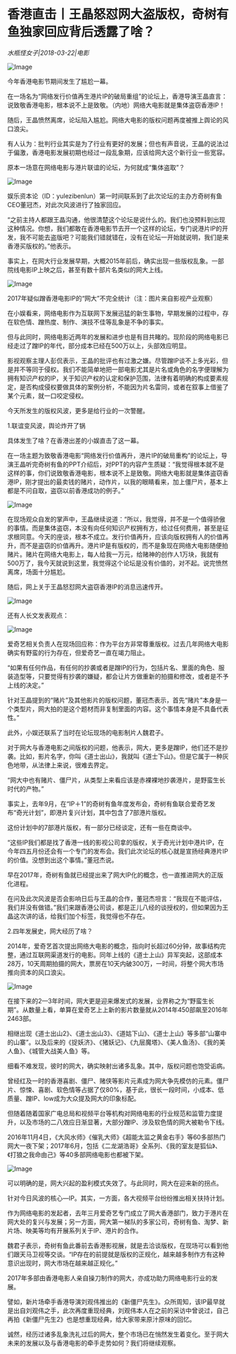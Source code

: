# 香港直击丨王晶怒怼网大盗版权，奇树有鱼独家回应背后透露了啥？

*水瓶怪女子|2018-03-22|电影*

![Image](http://p1.pstatp.com/large/pgc-image/1521768413557225ce53564)

今年香港电影节期间发生了尴尬一幕。

在一场名为“网络发行价值再生港片IP的破局重组”的论坛上，香港导演王晶直言：说致敬香港电影，根本说不上是致敬。（内地）网络大电影就是集体盗窃香港IP！

随后，王晶愤然离席，论坛陷入尴尬。网络大电影的版权问题再度被推上舆论的风口浪尖。

有人认为：批判行业其实是为了行业有更好的发展；但也有声音说，王晶的说法过于偏激，香港电影发展初期也经过一段乱象期，应该给网大这个新行业一些宽容。

原本一场意在网络电影与港片联谊的论坛，为何就成“集体盗取”？

![Image](http://p3.pstatp.com/large/pgc-image/1521768414012043f4ee704)

娱乐资本论（ID：yulezibenlun）第一时间联系到了此次论坛的主办方奇树有鱼CEO董冠杰，对此次风波进行了独家回应。

“之前主持人都跟王晶沟通，他很清楚这个论坛是说什么的。我们也没预料到出现这种情况。你想，我们都敢在香港电影节去开一个这样的论坛，专门说港片IP的开发，我不可能去盗版吧？可能我们错就错在，没有在论坛一开始就说明，我们是来香港买版权的。”他表示。

事实上，在网大行业发展早期，大概2015年前后，确实出现一些版权乱象。一部院线电影IP上映之后，甚至有数十部片名类似的网大上线。

![Image](http://p1.pstatp.com/large/pgc-image/1521768413572d6624f2f52)

2017年疑似蹭香港电影IP的“网大”不完全统计（注：图片来自影视产业观察）

在小娱看来，网络电影作为互联网下发展迅猛的新生事物，早期发展的过程中，存在软色情、蹭热度、制作、演技不佳等乱象是不争的事实。

但与此同时，网络电影近两年的发展和进步也是有目共睹的。现阶段的网络电影已经走过了蹭IP的年代，部分成本已经在500万以上，头部效应明显。

影视观察主理人彭侃表示，王晶的批评也有过激之嫌。尽管蹭IP谈不上多光彩，但是并不等同于侵权。我们不能简单地把一部电影尤其是片名或角色的名字便理解为拥有知识产权的IP，关于知识产权的认定和保护范围，法律有着明确的构成要素规定，是否构成侵权要做具体的案例分析，不能因为片名雷同，或者在叙事上借鉴了某个元素，就一口咬定侵权。

今天所发生的版权风波，更多是给行业的一次警醒。

1.联谊变风波，舆论炸开了锅

具体发生了啥？在香港出差的小娱直击了这一幕。

在一场主题为致敬香港电影“网络发行价值再升，港片IP的破局重构”的论坛上，导演王晶听完奇树有鱼的PPT介绍后，对PPT的内容产生质疑：“我觉得根本就不是这样的事，你们说致敬香港电影，根本说不上是致敬。网络大电影就是集体盗窃香港IP，刚才提出的最卖钱的赌片，动作片，以我的眼睛看来，加上僵尸片，基本上都是不问自取，盗窃以前香港成功的例子。”

![Image](http://p3.pstatp.com/large/pgc-image/1521768413572d0a3ccb10d)

在现场观众自发的掌声中，王晶继续说道：“所以，我觉得，并不是一个值得骄傲的事情。而是集体盗窃，本没有向任何知识产权拥有方，给过任何费用，甚至是征求根同意。今天的座谈，根本不成立。发行价值再升，应该向版权拥有人的价值再升，而不是盗窃的价值再升。港片IP是有版权的，而不是象现在网络大电影随便拍赌片。赌片在网络大电影上，每人给我一万元，给赌神的创作人1万块，我就有500万了，我今天就说到这里，我觉得这个论坛是没有价值的，对不起。说完愤然离席，场面十分尴尬。

随后，网上关于王晶怒怼网大盗窃香港IP的消息迅速传开。

![Image](http://p9.pstatp.com/large/pgc-image/1521768413526f9368fb822)

还有人长文发表观点：

![Image](http://p1.pstatp.com/large/pgc-image/1521768414995cfdf49798e)

爱奇艺相关负责人在现场回应称：作为平台方非常尊重版权。过去几年网络大电影确实有野蛮的行为存在，但爱奇艺一直在竭力阻止。

“如果有任何作品，有任何的抄袭或者是蹭IP的行为，包括片名、里面的角色、服装造型等，只要觉得有抄袭的嫌疑，都会让片方做重新的拍摄和修改，或者是不予上线的决定。”

针对王晶提到的“赌片”及其他影片的版权问题，董冠杰表示，首先“赌片”本身是一个类型片，网大拍的是这个题材而非复制里面的内容。这个事情本身是不具备代表性。”

此外，小娱还联系了当时在论坛现场的电影制片人魏君子。

对于网大与香港电影之间版权的问题，他表示，网大，更多是蹭IP，他们还不是抄袭。比如，影片名字，你叫《道士出山》，我就叫《道士下山》。但是它属于一种灰色地带，从法律上来说，很难去界定。

“网大中也有赌片、僵尸片，从类型上来看应该是赤裸裸地抄袭港片，是野蛮生长时代的产物。”

事实上，去年9月，在“IP＋1”的奇树有鱼年度发布会，奇树有鱼联合爱奇艺发布“奇光计划”，即港片复兴计划，其中包含了7部港片版权。

这份计划中的7部港片版权，有一部分已经谈定，还有一些在商谈中。

“这些IP我们都是找了香港一线的影视公司拿的版权，关于奇光计划中港片IP，在今年四五月份还会有一个专门的发布会。我们此次论坛的核心就是宣扬经典港片IP的价值。没想到出这个事情。”董冠杰说。

早在2017年，奇树有鱼就已经提出来了网大IP化的概念，也一直推进网大的正版化进程。

在问及此次风波是否会影响日后与王晶的合作，董冠杰坦言：“我现在不能评估，我们并没有做错。”我们来跟香港公司谈，都是正儿八经的谈授权的，但如果因为王晶这次讲的话，给我们加个标签，我觉得也不存在。

2.四年发展史，网大经历了啥？

2014年，爱奇艺首次提出网络大电影的概念，指向时长超过60分钟，故事结构完整，通过互联网渠道发行的电影。同年上线的《道士上山》异军突起，这部成本28万，10天周期拍摄的网大，票房在10天内破300万，一时间，将整个网大市场推向资本的风口浪尖。

![Image](http://p9.pstatp.com/large/pgc-image/152176841368451e4ccf763)

在接下来的2—3年时间，网大更是迎来爆发式的发展，业界称之为“野蛮生长期”。从数量上看，单算在爱奇艺上上新的影片数量就从2014年450部飙至2016年2463部。

相继出现《道士出山2》、《道士出山3》、《道姑下山》、《道士上山》等多部“山寨中的山寨”。以及后来的《捉妖济》、《猪妖记》、《九层魔塔》、《美人鱼汤》、《我的美人鱼》、《城管大战美人鱼》等。

细看不难发现，彼时的网大，确实映射出诸多乱象。其中，版权问题也饱受诟病。

曾经红及一时的香港喜剧、僵尸、赌侠等影片元素成为网大争先模仿的元素。僵尸片、惊悚、喜剧、软色情等占据了仅80%，基于此，很长一段时间，小成本、低质量、蹭IP、low成为大众提及网大的印象标配。

但随着随着国家广电总局和视频平台等机构对网络电影的行业规范和监管力度提升，以及市场的二八效应日渐显著，大部分蹭IP、涉及软色情的网大被勒令下线。

2016年11月4日，《大风水师》《催乳大师》《超能太监之黄金右手》等60多部热门网大一夜下架；2017年6月，包括《二龙湖浩哥》全系列、《我的室友是狐仙》、《打狼之我命由己》等40多部网络电影也都被下架。

![Image](http://p3.pstatp.com/large/pgc-image/15217684135740d500ac213)

可以明确的是，网大兴起的盈利模式失效了。与此同时，网大在迎来新的拐点。

针对今日风波的核心—IP。其实，一方面，各大视频平台纷纷推出相关扶持计划。

作为网络电影的发起者，去年三月爱奇艺专门成立了网大香港部门，致力于港片在网大处的复兴与发展；另一方面，网大第一梯队的多家公司，奇树有鱼、淘梦、新片场、映美等均有开展系列关于IP、港片的合作。

魏君子表示，奇树有鱼此番前去香港影视展，就是去洽谈版权，在现场可以看到他们跟天马卫视等交谈。“IP存在的前提就是版权的正规化，越来越多制作方有这种意识出现时，网大市场在越来越正规化。”

2017年多部由香港电影人亲自操刀制作的网大，亦成功助力网络电影行业的发展。

譬如，新片场牵手香港导演刘观伟推出的《新僵尸先生》。众所周知，该IP最早就是出自刘观伟之手，此次再度重现经典，刘观伟本人在之前的采访中曾说过，自己再拍《新僵尸先生2》也是想重现经典，给大家带来原汁原味的回忆。

诚然，经历过诸多乱象洗礼过后的网大，整个市场已在悄然发生着变化。至于网大未来的发展以及与香港电影的牵手走势如何？我们将继续观察。

